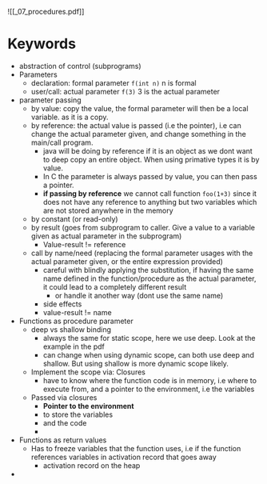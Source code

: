 ![[_07_procedures.pdf]]
# Keywords
* abstraction of control (subprograms)
* Parameters
	* declaration: formal parameter `f(int n)` n is formal
	* user/call: actual parameter `f(3)` 3 is the actual parameter
* parameter passing
	* by value: copy the value, the formal parameter will then be a local variable. as it is a copy.
	* by reference: the actual value is passed (i.e the pointer), i.e can change the actual parameter given, and change something in the main/call program.
		* java will be doing by reference if it is an object as we dont want to deep copy an entire object. When using primative types it is by value.
		* In C the parameter is always passed by value, you can then pass a pointer.
		* **if passing by reference** we cannot call function `foo(1+3)` since it does not have any reference to anything but two variables which are not stored anywhere in the memory
	* by constant (or read-only)
	* by result (goes from subprogram to caller. Give a value to a variable given as actual parameter in the subprogram)
		* Value-result != reference
	* call by name/need (replacing the formal parameter usages with the actual parameter given, or the entire expression provided)
		* careful with blindly applying the substitution, if having the same name defined in the function/procedure as the actual parameter, it could lead to a completely different result
			* or handle it another way (dont use the same name)
		* side effects
		* value-result != name
* Functions as procedure parameter
	* deep vs shallow binding
		* always the same for static scope, here we use deep. Look at the example in the pdf
		* can change when using dynamic scope, can both use deep and shallow. But using shallow is more dynamic scope likely.
	* Implement the scope via: Closures
		* have to know where the function code is in memory, i.e where to execute from, and a pointer to the environment, i.e the variables
	* Passed via closures
		* **Pointer to the environment**
		* to store the variables
		* and the code
		* 
* Functions as return values
	* Has to freeze variables that the function uses, i.e if the function references variables in activation record that goes away
		* activation record on the heap
* 







